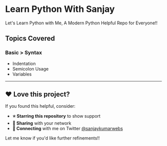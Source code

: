 # Learn Python With Sanjay
Let's Learn Python with Me, A Modern Python Helpful Repo for Everyone!!

## Topics Covered

### Basic > Syntax
- Indentation
- Semicolon Usage
- Variables


---

## ❤️ Love this project?

If you found this helpful, consider:
- **⭐ Starring this repository** to show support  
- **📢 Sharing** with your network  
- **💬 Connecting** with me on Twitter [@sanjaykumarwebs](https://twitter.com/sanjaykumarwebs)  

Let me know if you'd like further refinements!!